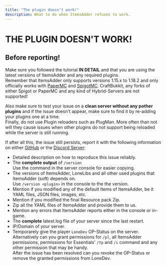 ```yaml
---
title: "The plugin doesn't work!"
description: What to do when ItemsAdder refuses to work.
---
```


# THE PLUGIN DOESN'T WORK!

## Before reporting!

Make sure you followed the tutorial **IN DETAIL** and that you are using the latest versions of ItemsAdder and any required plugins.  
Remember that ItemsAdder only supports versions 1.15.x to 1.18.2 and only officially works with [PaperMC][paper] and [SpigotMC][spigot]. CraftBukkit, any forks of either Spigot or PaperMC and any kind of Hybrid-Servers are not supported!

Also make sure to test your issue on a **clean server without any pother plugins** and if the issue doesn't appear, make sure to find it by re-adding your plugins one at a time.  
Finally, do not use Plugin reloaders such as PlugMan. More often than not will they cause issues when other plugins do not support being reloaded while the server is still running.

If after all this, the issue still persists, report it with the following information on either [GitHub][issues-repo] or the [Discord Server][discord]:

- Detailed description on how to reproduce this issue reliably.
- The **complete output** of `/version`  
  Use the command in the server console for easier copying.
- The versions of ItemsAdder, LoneLibs and all other used plugins that ItemsAdder (soft) depends on.  
  Use `/version <plugin>` in the console to the the version.
- Mention if you modified any of the default Items of ItemsAdder, be it YAML files, JSON files, images, etc.
- Mention if you modified the final Resource pack Zip.
- Zip all the YAML files of ItemsAdder and provide them to us.
- Mention any errors that ItemsAdder reports either in the console or in-game.
- The **complete** latest.log file of your server since the last restart.
- IP/Domain of your server.
- Temporarely give the player `LoneDev` OP-Status on the server.  
  Alternatively can you grant permissions for `/pl`, all ItemsAdder permissions, permissions for Essentials' `/tp` and `/i` command and any other permission that may be handy.  
  After the issue has been resolved can you revoke the OP-Status or remove the granted permissions from LoneDev.

[paper]: https://papermc.io
[spigot]: https://spigotmc.org

[issues-repo]: https://github.com/PluginBugs/Issues-ItemsAdder/issues
[discord]: https://discord.com/invite/z3rxuWt6FZ